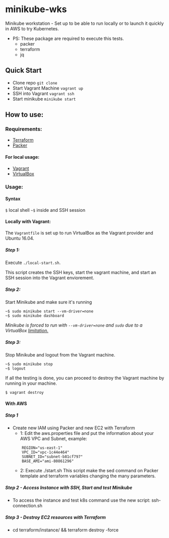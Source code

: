 # minikube-wks

Minikube workstation - Set up to be able to run locally or to launch it quickly in AWS to try Kubernetes.

* PS: These package are required to execute this tests.
    - packer
    - terraform
    - jq

## Quick Start

* Clone repo ````git clone````
* Start Vagrant Machine ````vagrant up````
* SSH into Vagrant ````vagrant ssh````
* Start minikube ````minikube start````

## How to use:

### Requirements:
* [Terraform](https://www.terraform.io/downloads.html)
* [Packer](https://www.packer.io/downloads.html)

#### For local usage:
* [Vagrant](https://www.vagrantup.com/docs/installation/)
* [VirtualBox](https://www.virtualbox.org/wiki/Downloads)


### Usage:

#### Syntax

````$````  local shell
````~$```` inside and SSH session

#### Locally with Vagrant:
The ```Vagrantfile``` is set up to run VirtualBox as the Vagrant provider and Ubuntu 16.04.

##### Step 1:
Execute ````./local-start.sh````.

This script creates the SSH keys, start the vagrant machine, and start an SSH session into the Vagrant enviorement.

##### Step 2:
Start Minikube and make sure it's running
````
~$ sudo minikube start --vm-driver=none
~$ sudo minikube dashboard
````
_Minikube is forced to run with ````--vm-driver=none```` and ````sudo```` due to a VirtualBox [limitation.](https://www.virtualbox.org/ticket/4032)_

##### Step 3:
Stop Minikube and logout from the Vagrant machine.
````
~$ sudo minikube stop
~$ logout
````
If all the testing is done, you can proceed to destroy the Vagrant machine by running in your machine.
````
$ vagrant destroy
````

#### With AWS

##### Step 1
- Create new IAM using Packer and new EC2 with Terraform
    - 1: Edit the aws.properties file and put the information about your AWS VPC and Subnet, example:
    ```
        REGION="us-east-1"
        VPC_ID="vpc-1c44e464"
        SUBNET_ID="subnet-b81cf797"
        BASE_AMI="ami-80861296"
    ```
    - 2: Execute ./start.sh
    This script make the sed command on Packer template and terraform
    variables changing the many parameters.

##### Step 2 - Access Instance with SSH, Start and test Minikube
- To access the instance and test k8s command use the new script: ssh-connection.sh

##### Step 3 - Destroy EC2 resources with Terraform
- cd terraform/instance/ && terraform destroy -force
